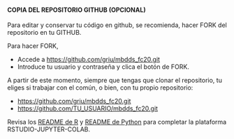 
#### COPIA DEL REPOSITORIO GITHUB (OPCIONAL)

Para editar y conservar tu código en github, se recomienda, hacer FORK del repositorio en tu GITHUB. 

Para hacer FORK, 

- Accede a https://github.com/griu/mbdds_fc20.git
- Introduce tu usuario y contraseña y clica el botón de FORK.

A partir de este momento, siempre que tengas que clonar el repositorio, tu eliges si trabajar con el común, o bien, con tu propio repositorio:

- https://github.com/griu/mbdds_fc20.git
- https://github.com/TU_USUARIO/mbdds_fc20.git

Revisa los [README de R](R/README.md) y [README de Python](Python/README.md) para completar la plataforma RSTUDIO-JUPYTER-COLAB.
